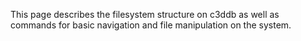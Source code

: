 This page describes the filesystem structure on c3ddb as well as commands for basic navigation and file manipulation on the system. 